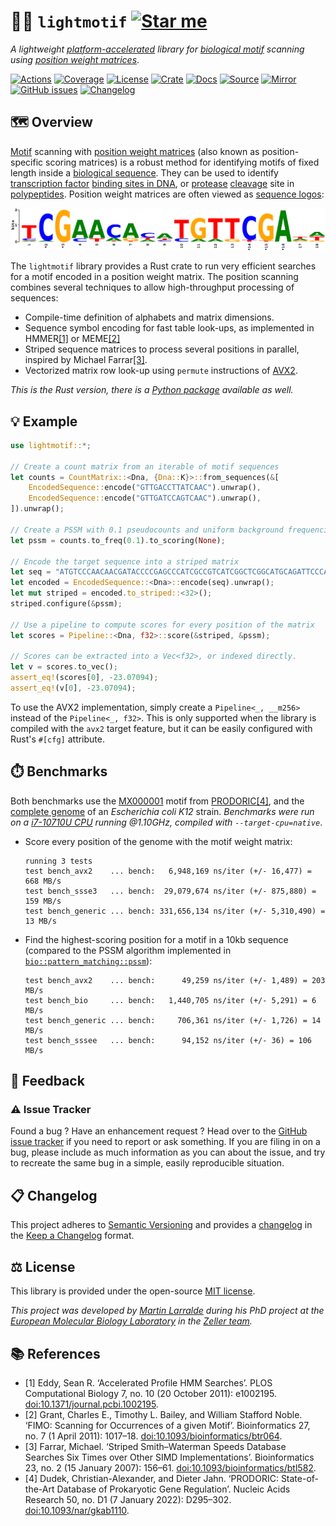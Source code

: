 # 🎼🧬 `lightmotif` [![Star me](https://img.shields.io/github/stars/althonos/lightmotif.svg?style=social&label=Star&maxAge=3600)](https://github.com/althonos/lightmotif/stargazers)

*A lightweight [platform-accelerated](https://en.wikipedia.org/wiki/Single_instruction,_multiple_data) library for [biological motif](https://en.wikipedia.org/wiki/Sequence_motif) scanning using [position weight matrices](https://en.wikipedia.org/wiki/Position_weight_matrix)*.

[![Actions](https://img.shields.io/github/actions/workflow/status/althonos/lightmotif/rust.yml?branch=main&logo=github&style=flat-square&maxAge=300)](https://github.com/althonos/lightmotif/actions)
[![Coverage](https://img.shields.io/codecov/c/gh/althonos/lightmotif?logo=codecov&style=flat-square&maxAge=3600)](https://codecov.io/gh/althonos/lightmotif/)
[![License](https://img.shields.io/badge/license-MIT-blue.svg?style=flat-square&maxAge=2678400)](https://choosealicense.com/licenses/mit/)
[![Crate](https://img.shields.io/crates/v/lightmotif.svg?maxAge=600&style=flat-square)](https://crates.io/crates/lightmotif)
[![Docs](https://img.shields.io/docsrs/lightmotif?maxAge=600&style=flat-square)](https://docs.rs/lightmotif)
[![Source](https://img.shields.io/badge/source-GitHub-303030.svg?maxAge=2678400&style=flat-square)](https://github.com/althonos/lightmotif/)
[![Mirror](https://img.shields.io/badge/mirror-EMBL-009f4d?style=flat-square&maxAge=2678400)](https://git.embl.de/larralde/lightmotif/)
[![GitHub issues](https://img.shields.io/github/issues/althonos/lightmotif.svg?style=flat-square&maxAge=600)](https://github.com/althonos/lightmotif/issues)
[![Changelog](https://img.shields.io/badge/keep%20a-changelog-8A0707.svg?maxAge=2678400&style=flat-square)](https://github.com/althonos/lightmotif/blob/master/CHANGELOG.md)

## 🗺️ Overview

[Motif](https://en.wikipedia.org/wiki/Sequence_motif) scanning with 
[position weight matrices](https://en.wikipedia.org/wiki/Position_weight_matrix)
(also known as position-specific scoring matrices) is a robust method for 
identifying motifs of fixed length inside a 
[biological sequence](https://en.wikipedia.org/wiki/Sequence_(biology)). They can be 
used to identify [transcription factor](https://en.wikipedia.org/wiki/Transcription_factor) 
[binding sites in DNA](https://en.wikipedia.org/wiki/DNA_binding_site), 
or [protease](https://en.wikipedia.org/wiki/Protease) [cleavage](https://en.wikipedia.org/wiki/Proteolysis) site in [polypeptides](https://en.wikipedia.org/wiki/Proteolysis). 
Position weight matrices are often viewed as [sequence logos](https://en.wikipedia.org/wiki/Sequence_logo):

[![MX000274.svg](https://raw.githubusercontent.com/althonos/lightmotif/main/docs/_static/prodoric_logo_mx000274.svg)](https://www.prodoric.de/matrix/MX000274.html)

The `lightmotif` library provides a Rust crate to run very efficient
searches for a motif encoded in a position weight matrix. The position
scanning combines several techniques to allow high-throughput processing
of sequences:

- Compile-time definition of alphabets and matrix dimensions.
- Sequence symbol encoding for fast table look-ups, as implemented in
  HMMER[\[1\]](#ref1) or MEME[\[2\]](#ref2)
- Striped sequence matrices to process several positions in parallel,
  inspired by Michael Farrar[\[3\]](#ref3).
- Vectorized matrix row look-up using `permute` instructions of [AVX2](https://fr.wikipedia.org/wiki/Advanced_Vector_Extensions).

*This is the Rust version, there is a [Python package](https://pypi.org/project/lightmotif) available as well.*

## 💡 Example

```rust
use lightmotif::*;

// Create a count matrix from an iterable of motif sequences
let counts = CountMatrix::<Dna, {Dna::K}>::from_sequences(&[
    EncodedSequence::encode("GTTGACCTTATCAAC").unwrap(),
    EncodedSequence::encode("GTTGATCCAGTCAAC").unwrap(),
]).unwrap();

// Create a PSSM with 0.1 pseudocounts and uniform background frequencies.
let pssm = counts.to_freq(0.1).to_scoring(None);

// Encode the target sequence into a striped matrix
let seq = "ATGTCCCAACAACGATACCCCGAGCCCATCGCCGTCATCGGCTCGGCATGCAGATTCCCAGGCG";
let encoded = EncodedSequence::<Dna>::encode(seq).unwrap();
let mut striped = encoded.to_striped::<32>();
striped.configure(&pssm);

// Use a pipeline to compute scores for every position of the matrix
let scores = Pipeline::<Dna, f32>::score(&striped, &pssm);

// Scores can be extracted into a Vec<f32>, or indexed directly.
let v = scores.to_vec();
assert_eq!(scores[0], -23.07094);
assert_eq!(v[0], -23.07094);
```

To use the AVX2 implementation, simply create a `Pipeline<_, __m256>` instead
of the `Pipeline<_, f32>`. This is only supported when the library is compiled
with the `avx2` target feature, but it can be easily configured with Rust's
`#[cfg]` attribute.

## ⏱️ Benchmarks

Both benchmarks use the [MX000001](https://www.prodoric.de/matrix/MX000001.html)
motif from [PRODORIC](https://www.prodoric.de/)[\[4\]](#ref4), and the
[complete genome](https://www.ncbi.nlm.nih.gov/nuccore/U00096) of an
*Escherichia coli K12* strain. 
*Benchmarks were run on a [i7-10710U CPU](https://ark.intel.com/content/www/us/en/ark/products/196448/intel-core-i7-10710u-processor-12m-cache-up-to-4-70-ghz.html) running @1.10GHz, compiled with `--target-cpu=native`*.

- Score every position of the genome with the motif weight matrix:
  ```console
  running 3 tests
  test bench_avx2    ... bench:   6,948,169 ns/iter (+/- 16,477) = 668 MB/s
  test bench_ssse3   ... bench:  29,079,674 ns/iter (+/- 875,880) = 159 MB/s
  test bench_generic ... bench: 331,656,134 ns/iter (+/- 5,310,490) = 13 MB/s
  ```

- Find the highest-scoring position for a motif in a 10kb sequence
  (compared to the PSSM algorithm implemented in
  [`bio::pattern_matching::pssm`](https://docs.rs/bio/1.1.0/bio/pattern_matching/pssm/index.html)):
  ```console
  test bench_avx2    ... bench:      49,259 ns/iter (+/- 1,489) = 203 MB/s
  test bench_bio     ... bench:   1,440,705 ns/iter (+/- 5,291) = 6 MB/s
  test bench_generic ... bench:     706,361 ns/iter (+/- 1,726) = 14 MB/s
  test bench_sssee   ... bench:      94,152 ns/iter (+/- 36) = 106 MB/s
  ```


## 💭 Feedback

### ⚠️ Issue Tracker

Found a bug ? Have an enhancement request ? Head over to the [GitHub issue
tracker](https://github.com/althonos/lightmotif/issues) if you need to report
or ask something. If you are filing in on a bug, please include as much
information as you can about the issue, and try to recreate the same bug
in a simple, easily reproducible situation.

<!-- ### 🏗️ Contributing

Contributions are more than welcome! See [`CONTRIBUTING.md`](https://github.com/althonos/lightmotif/blob/master/CONTRIBUTING.md) for more details. -->

## 📋 Changelog

This project adheres to [Semantic Versioning](http://semver.org/spec/v2.0.0.html)
and provides a [changelog](https://github.com/althonos/lightmotif/blob/master/CHANGELOG.md)
in the [Keep a Changelog](http://keepachangelog.com/en/1.0.0/) format.

## ⚖️ License

This library is provided under the open-source
[MIT license](https://choosealicense.com/licenses/mit/).

*This project was developed by [Martin Larralde](https://github.com/althonos/)
during his PhD project at the [European Molecular Biology Laboratory](https://www.embl.de/)
in the [Zeller team](https://github.com/zellerlab).*

## 📚 References

- <a id="ref1">\[1\]</a> Eddy, Sean R. ‘Accelerated Profile HMM Searches’. PLOS Computational Biology 7, no. 10 (20 October 2011): e1002195. [doi:10.1371/journal.pcbi.1002195](https://doi.org/10.1371/journal.pcbi.1002195).
- <a id="ref2">\[2\]</a> Grant, Charles E., Timothy L. Bailey, and William Stafford Noble. ‘FIMO: Scanning for Occurrences of a given Motif’. Bioinformatics 27, no. 7 (1 April 2011): 1017–18. [doi:10.1093/bioinformatics/btr064](https://doi.org/10.1093/bioinformatics/btr064).
- <a id="ref3">\[3\]</a> Farrar, Michael. ‘Striped Smith–Waterman Speeds Database Searches Six Times over Other SIMD Implementations’. Bioinformatics 23, no. 2 (15 January 2007): 156–61. [doi:10.1093/bioinformatics/btl582](https://doi.org/10.1093/bioinformatics/btl582).
- <a id="ref4">\[4\]</a> Dudek, Christian-Alexander, and Dieter Jahn. ‘PRODORIC: State-of-the-Art Database of Prokaryotic Gene Regulation’. Nucleic Acids Research 50, no. D1 (7 January 2022): D295–302. [doi:10.1093/nar/gkab1110](https://doi.org/10.1093/nar/gkab1110).
